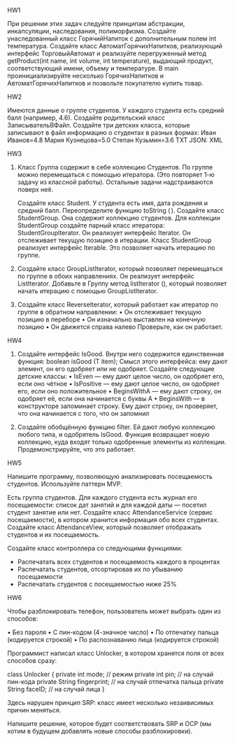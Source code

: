HW1

При решении этих задач следуйте принципам абстракции, инкапсуляции, наследования, полиморфизма.    Создайте унаследованный класс ГорячийНапиток с дополнительным полем int температура.
Создайте класс АвтоматГорячихНапитков, реализующий интерфейс ТорговыйАвтомат и реализуйте перегруженный метод getProduct(int name, int volume, int temperature), выдающий продукт, соответствующий имени, объему и температуре.
В main проинициализируйте несколько ГорячихНапитков и АвтоматГорячихНапитков и позвольте покупателю купить товар.

HW2

Имеются данные о группе студентов. У каждого студента есть средний балл (например, 4.6).
Создайте родительский класс ЗаписывательВФайл. Создайте три детских класса, которые записывают в файл информацию о студентах в разных формах: Иван Иванов=4.8 Мария Кузнецова=5.0 Степан Кузьмин=3.6
TXT
JSON:
XML

HW3

1. Класс Группа содержит в себе коллекцию Студентов. По группе можно перемещаться с помощью итератора. (Это повторяет 1-ю задачу из классной работы). Остальные задачи надстраиваются поверх неё.

    Создайте класс Student. У студента есть имя, дата рождения и средний балл. Переопределите функцию toString ( ).
    Создайте класс StudentGroup. Она содержит коллекцию студентов.
    Для коллекции StudentGroup создайте парный класс итератора: StudentGroupIterator. Он реализует интерфейс Iterator<Student>. Он отслеживает текущую позицию в итерации.
    Класс StudentGroup реализует интерфейс Iterable<Student>. Это позволяет начать итерацию по группе.


2. Создайте класс GroupListIterator, который позволяет перемещаться по группе в обоих направлениях. Он реализует интерфейс ListIterator<Student>.
Добавьте в Группу метод listIterator (), который позволяет начать итерацию с помощью GroupListIterator.

3. Создайте класс ReverseIterator, который работает как итератор по группе в обратном направлении:
• Он отслеживает текущую позицию в переборе
• Он изначально выставлен на конечную позицию
• Он движется справа налево
Проверьте, как он работает.

HW4

1. Создайте интерфейс IsGood<T>. Внутри него содержится единственная функция:
boolean isGood (T item);
Смысл этого интерфейса: ему дают элемент, он его одобряет или не одобряет.
Создайте следующие детские классы:
• IsEven — ему дают целое число, он одобряет его, если оно чётное
• IsPositive — ему дают целое число, он одобряет его, если оно положительное
• BeginsWithA — ему дают строку, он одобряет её, если она начинается с буквы A
• BeginsWith — в конструкторе запоминает строку. Ему дают строку, он проверяет, что она начинается с того, что он запомнил

2. Создайте обобщённую функцию filter. Ей дают любую коллекцию любого типа, и одобрятель IsGood.
Функция возвращает новую коллекцию, куда входят только одобренные элементы из коллекции.
Продемонстрируйте, что это работает.

HW5

Напишите программу, позволяющую анализировать посещаемость студентов. Используйте паттерн MVP.

Есть группа студентов. Для каждого студента есть журнал его посещаемости: список дат занятий и для каждой даты — посетил студент занятие или нет. Создайте класс AttendanceService (сервис посещаемости), в котором хранится информация обо всех студентах. Создайте класс AttendanceView, который позволяет отображать студентов и их посещаемость.

Создайте класс контроллера со следующими функциями:
* Распечатать всех студентов и посещаемость каждого в процентах
* Распечатать студентов, отсортировав их по убыванию посещаемости
* Распечатать студентов с посещаемостью ниже 25%

HW6

Чтобы разблокировать телефон, пользователь может выбрать один из способов:

• Без пароля
• С пин-кодом (4-значное число)
• По отпечатку пальца (кодируется строкой)
• По распознаванию лица (кодируется строкой)

Программист написал класс Unlocker, в котором хранятся поля от всех способов сразу:

class Unlocker {
private int mode; // режим
private int pin; // на случай пин-кода
private String fingerprint; // на случай отпечатка пальца
private String faceID; // на случай лица
}

Здесь нарушен принцип SRP: класс имеет несколько незаивисимых причин меняться.

Напишите решение, которое будет соответствовать SRP и OCP (мы хотим в будущем добавлять новые способы разблокировки).


